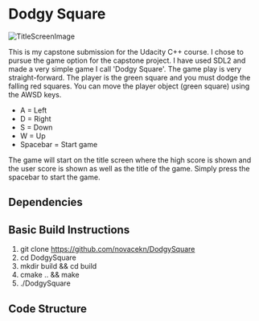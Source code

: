 # Dodgy Square
![TitleScreenImage](res/Gameplay.gif)

This is my capstone submission for the Udacity C++ course. I chose to pursue the game option for the capstone project. I have used SDL2 and made a very simple game I call 'Dodgy Square'. The game play is very straight-forward. The player is the green square and you must dodge the falling red squares. You can move the player object (green square) using the AWSD keys.
* A = Left
* D = Right
* S = Down
* W = Up
* Spacebar = Start game

The game will start on the title screen where the high score is shown and the user score is shown as well as the title of the game. Simply press the spacebar to start the game.

## Dependencies

## Basic Build Instructions
1. git clone https://github.com/novacekn/DodgySquare
2. cd DodgySquare
3. mkdir build && cd build
4. cmake .. && make
5. ./DodgySquare

## Code Structure